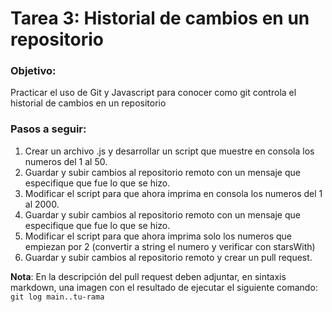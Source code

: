 # Tarea 3: Historial de cambios en un repositorio

### Objetivo:

Practicar el uso de Git y Javascript para conocer como git controla el historial de cambios en un repositorio

### Pasos a seguir:

1. Crear un archivo .js y desarrollar un script que muestre en consola los numeros del 1 al 50.
2. Guardar y subir cambios al repositorio remoto con un mensaje que especifique que fue lo que se hizo.
3. Modificar el script para que ahora imprima en consola los numeros del 1 al 2000.
4. Guardar y subir cambios al repositorio remoto con un mensaje que especifique que fue lo que se hizo.
5. Modificar el script para que ahora imprima solo los numeros que empiezan por 2 (convertir a string el numero y verificar con starsWith)
6. Guardar y subir cambios al repositorio remoto y crear un pull request.


**Nota**: En la descripción del pull request deben adjuntar, en sintaxis markdown, una imagen con el resultado de ejecutar el siguiente comando: `git log main..tu-rama`
